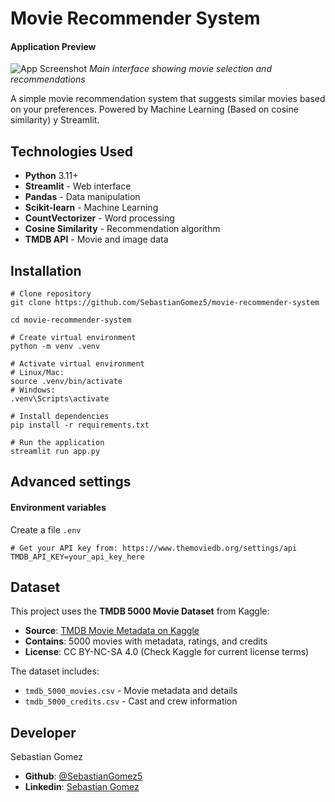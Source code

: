 # Movie Recommender System
#### Application Preview
![App Screenshot](https://i.ibb.co/27GcT1Lt/Captura-de-pantalla-2025-09-03-225510.jpg)
*Main interface showing movie selection and recommendations*

A simple movie recommendation system that suggests similar movies based on your preferences. Powered by Machine Learning (Based on cosine similarity) y Streamlit.

## Technologies Used
- **Python** 3.11+
- **Streamlit** - Web interface
- **Pandas** - Data manipulation
- **Scikit-learn** - Machine Learning
- **CountVectorizer** - Word processing
- **Cosine Similarity** - Recommendation algorithm
- **TMDB API** - Movie and image data

## Installation
```git
# Clone repository
git clone https://github.com/SebastianGomez5/movie-recommender-system

cd movie-recommender-system

# Create virtual environment
python -m venv .venv

# Activate virtual environment
# Linux/Mac:
source .venv/bin/activate
# Windows:
.venv\Scripts\activate

# Install dependencies
pip install -r requirements.txt

# Run the application
streamlit run app.py
```

## Advanced settings
#### Environment variables
Create a file `.env`
```
# Get your API key from: https://www.themoviedb.org/settings/api
TMDB_API_KEY=your_api_key_here
```

##  Dataset

This project uses the **TMDB 5000 Movie Dataset** from Kaggle:
- **Source**: [TMDB Movie Metadata on Kaggle](https://www.kaggle.com/datasets/tmdb/tmdb-movie-metadata)
- **Contains**: 5000 movies with metadata, ratings, and credits
- **License**: CC BY-NC-SA 4.0 (Check Kaggle for current license terms)

The dataset includes:
- `tmdb_5000_movies.csv` - Movie metadata and details
- `tmdb_5000_credits.csv` - Cast and crew information

## Developer
Sebastian Gomez
- **Github**: [@SebastianGomez5](https://github.com/SebastianGomez5)
- **Linkedin**: [Sebastian Gomez](https://www.linkedin.com/in/sebastian-g%C3%B3mez-885814337/)